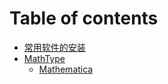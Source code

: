 # Table of contents

* [常用软件的安装](README.md)
* [MathType](mathtype/README.md)
  * [Mathematica](mathtype/mathematica.md)

